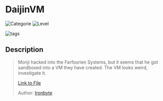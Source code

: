 # DaijinVM
![Categorie](https://img.shields.io/badge/Category-Reversing%20Engineering-red?style=for-the-badge) ![Level](https://img.shields.io/badge/Difficulty-Medium-green?style=for-the-badge)

![tags](https://img.shields.io/badge/Tag-IDA-blue)

## Description
> Monji hacked into the Farfourien Systems, but it seems that he got sandboxed into a VM they have created. The VM looks weird, investigate it.
> 
> [Link to File](./Daijin_VM)
> 
>
> Author: [Ironbyte](https://ironbyte.me/)
